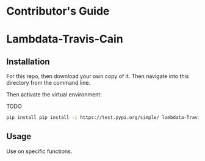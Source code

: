 # Contributor's Guide

# Lambdata-Travis-Cain

## Installation

For this repo, then download your own copy of it. Then navigate into this directory from the command line.

Then activate the virtual environment:

TODO

```sh
pip install pip install -i https://test.pypi.org/simple/ lambdata-Travis-Cain==1.3
```

## Usage

Use on specific functions.
